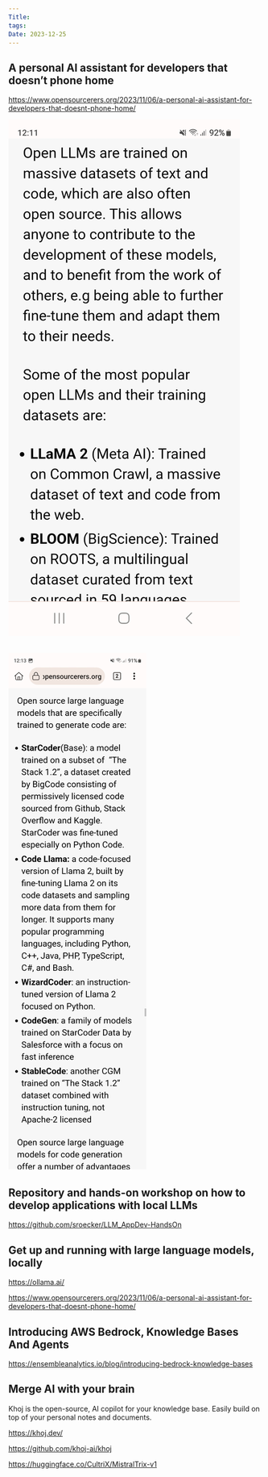 ```yaml
---
Title: 
tags: 
Date: 2023-12-25
---
```


## A personal AI assistant for developers that doesn’t phone home

https://www.opensourcerers.org/2023/11/06/a-personal-ai-assistant-for-developers-that-doesnt-phone-home/


![](../_asset/Screenshot_20231225_121115_Kiwi%20Browser.jpg)

![](../_asset/Screenshot_20231225_121319_Kiwi%20Browser.jpg)
---
## Repository and hands-on workshop on how to develop applications with local LLMs

https://github.com/sroecker/LLM_AppDev-HandsOn


## Get up and running with large language models, locally
https://ollama.ai/


https://www.opensourcerers.org/2023/11/06/a-personal-ai-assistant-for-developers-that-doesnt-phone-home/


## Introducing AWS Bedrock, Knowledge Bases And Agents

https://ensembleanalytics.io/blog/introducing-bedrock-knowledge-bases


## Merge AI with your brain


Khoj is the open-source, AI copilot for your knowledge base. Easily build on top of your personal notes and documents.

https://khoj.dev/

https://github.com/khoj-ai/khoj



https://huggingface.co/CultriX/MistralTrix-v1

